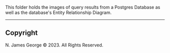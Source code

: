 This folder holds the images of query results from a Postgres Database as well as the database's Entity Relationship Diagram.

----

## Copyright

N. James George © 2023. All Rights Reserved.
